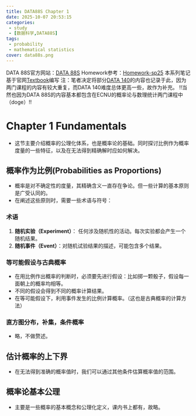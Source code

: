 ```yaml
---
title: DATA88S Chapter 1
date: 2025-10-07 20:53:15
categories:
 - study
 - [数据科学,DATA88S]
tags: 
 - probability
 - mathematical statistics
cover: data88s.png
---
```

DATA 88S官方网站：[DATA 88S](https://data88s.org/)
Homework参考：[Homework-sp25](https://github.com/stat88/content-sp25)
本系列笔记基于官网[Textbook](https://data88s.org/textbook/content/intro.html)编写
注：笔者决定将部分[DATA 140](https://data140.org/)的内容也记录于此，因为两门课程的内容有较大重复，而DATA 140难度总体更高一些，故作为补充。
!!当然也因为DATA 88S的内容基本都包含在ECNU的概率论与数理统计两门课程中（doge）!!

# Chapter 1 Fundamentals
+ 这节主要介绍概率的公理化体系，也是概率论的基础。同时探讨比例作为概率度量的一些特征，以及在无法得到精确解时应如何解决。
## 概率作为比例(Probabilities as Proportions)
+ 概率是对不确定性的度量，其精确含义一直存在争论。但一些计算的基本原则是广受认同的。
+ 在阐述这些原则时，需要一些术语与符号：
### 术语
1. **随机实验（Experiment）**： 任何涉及随机性的活动。每次实验都会产生一个随机结果。
2. **随机事件（Event）**：对随机试验结果的描述，可能包含多个结果。
### 等可能假设与古典概率
+ 在用比例作出概率的判断时，必须要先进行假设：比如掷一颗骰子，假设每一面朝上的概率均相等。
+ 不同的假设会得到不同的概率计算结果。
+ 在等可能假设下，利用事件发生的比例计算概率。（这也是古典概率的计算方法）
### 直方图分布，补集，条件概率
+ 略，不做赘述。
## 估计概率的上下界
+ 在无法得到准确的概率值时，我们可以通过其他条件估算概率值的范围。
## 概率论基本公理
+ 主要是一些概率的基本概念和公理化定义，课内书上都有，故略。